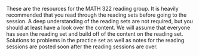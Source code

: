 These are the resources for the MATH 322 reading group. It is heavily recommended that you read through the reading sets before going to the session. A deep understanding of the reading sets are not required, but you should at least have a look over the content. We will assume that everyone has seen the reading set and build off of the content on the reading set. Solutions to problems in the practice set as well as notes for the reading sessions are posted soon after the reading sessions are over.

